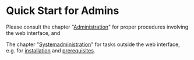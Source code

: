 # Quick Start for Admins

Please consult the chapter "[Administration](./webfrontend/administration/administration.md)" for proper procedures involving the web interface, and

The chapter "[Systemadministration](./sysadmin/sysadmin.md)" for tasks outside the web interface, e.g. for [installation](/sysadmin/installation/installation.md) and [prerequisites](/sysadmin/requirements/requirements.md). 